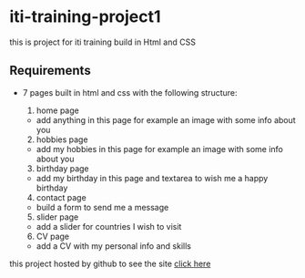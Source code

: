 # iti-training-project1
this is project for iti training build in Html and CSS

## Requirements
- 7 pages built in html and css with the following structure:
  1. home page
    - add anything in this page for example an image with some info about you 

  2. hobbies page
    - add my hobbies in this page for example an image with some info about you
  3. birthday page
    - add my birthday in this page and textarea to wish me a happy birthday
  4. contact page
    - build a form to send me a message
  5. slider page 
    - add a slider for countries I wish to visit
  6. CV page
    - add a CV with my personal info and skills 

this project hosted by github to see the site [click here](https://zezo-mohamed22.github.io/iti-training-project1/)
